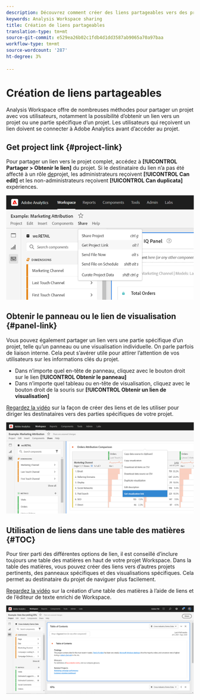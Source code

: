 ```yaml
---
description: Découvrez comment créer des liens partageables vers des projets ou des visualisations
keywords: Analysis Workspace sharing
title: Création de liens partageables
translation-type: tm+mt
source-git-commit: e529ea26b02c1fdb4d1dd3587ab9065a70a97baa
workflow-type: tm+mt
source-wordcount: '287'
ht-degree: 3%

---
```



# Création de liens partageables

Analysis Workspace offre de nombreuses méthodes pour partager un projet avec vos utilisateurs, notamment la possibilité d’obtenir un lien vers un projet ou une partie spécifique d’un projet. Les utilisateurs qui reçoivent un lien doivent se connecter à Adobe Analytics avant d’accéder au projet.

## Get project link {#project-link}

Pour partager un lien vers le projet complet, accédez à **[!UICONTROL Partager > Obtenir le lien]** du projet. Si le destinataire du lien n’a pas été affecté à un rôle [de](https://docs.adobe.com/content/help/fr-FR/analytics/analyze/analysis-workspace/curate-share/share-projects.html)projet, les administrateurs reçoivent **[!UICONTROL Can edit]** et les non-administrateurs reçoivent **[!UICONTROL Can duplicata]** expériences.

![](assets/get-project-link.png)

## Obtenir le panneau ou le lien de visualisation {#panel-link}

Vous pouvez également partager un lien vers une partie spécifique d’un projet, telle qu’un panneau ou une visualisation individuelle. On parle parfois de liaison interne. Cela peut s’avérer utile pour attirer l’attention de vos utilisateurs sur les informations clés du projet.

* Dans n’importe quel en-tête de panneau, cliquez avec le bouton droit sur le lien **[!UICONTROL Obtenir le panneau]**
* Dans n’importe quel tableau ou en-tête de visualisation, cliquez avec le bouton droit de la souris sur **[!UICONTROL Obtenir un lien de visualisation]**

[Regardez la vidéo](https://www.youtube.com/watch?v=lvmAdKNfWQw) sur la façon de créer des liens et de les utiliser pour diriger les destinataires vers des parties spécifiques de votre projet.

![](assets/get-viz-link.png)

## Utilisation de liens dans une table des matières {#TOC}

Pour tirer parti des différentes options de lien, il est conseillé d’inclure toujours une table des matières en haut de votre projet Workspace. Dans la table des matières, vous pouvez créer des liens vers d’autres projets pertinents, des panneaux spécifiques et des visualisations spécifiques. Cela permet au destinataire du projet de naviguer plus facilement.

[Regardez la vidéo](https://www.youtube.com/watch?v=Xo6fTguWm-M) sur la création d’une table des matières à l’aide de liens et de l’éditeur de texte enrichi de Workspace.

![](assets/toc.png)